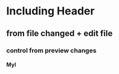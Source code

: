   # Including Header
  ## from file changed + edit file
  ### control from preview changes
  #### Myl
    
